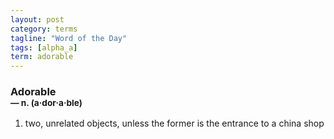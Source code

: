 ```yaml
---
layout: post
category: terms
tagline: "Word of the Day"
tags: [alpha_a]
term: adorable
---
```


<h3>Adorable<br/> <small>&mdash; n. (a<span>&middot;</span>dor<span>&middot;</span>a<span>&middot;</span>ble)</small></h3>
<p><ol>
<li>two, unrelated objects, unless the former is the entrance to a china shop</li>
</ol></p>
